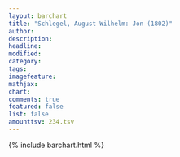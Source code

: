 ```yaml
---
layout: barchart
title: "Schlegel, August Wilhelm: Jon (1802)"
author:
description:
headline:
modified:
category:
tags:
imagefeature: 
mathjax: 
chart: 
comments: true
featured: false
list: false
amounttsv: 234.tsv
---
```

{% include barchart.html %}
